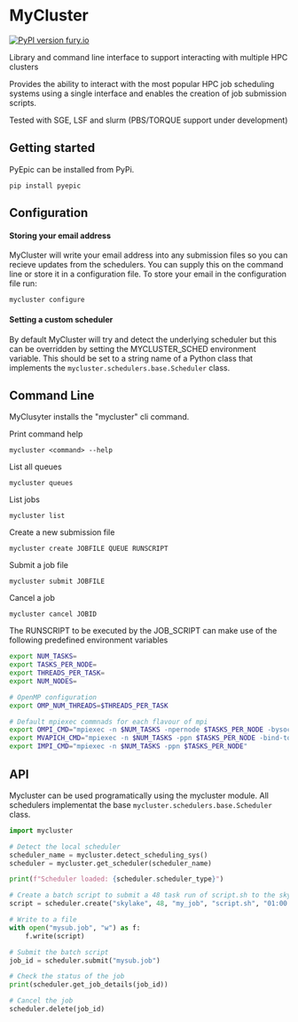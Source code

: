 # MyCluster
[![PyPI version fury.io](https://badge.fury.io/py/pyepic.svg)](https://pypi.python.org/pypi/mycluster/)

Library and command line interface to support interacting with multiple HPC clusters  

Provides the ability to interact with the most popular HPC job scheduling systems using a single interface 
and enables the creation of job submission scripts. 
 
Tested with SGE, LSF and slurm (PBS/TORQUE support under development)

## Getting started
PyEpic can be installed from PyPi.

```
pip install pyepic
```

## Configuration

#### Storing your email address
MyCluster will write your email address into any submission files so you can recieve updates from the schedulers. You can supply this on the command line or store it in a configuration file.
To store your email in the configuration file run:
```
mycluster configure
```

#### Setting a custom scheduler
By default MyCluster will try and detect the underlying scheduler but this can be overridden by setting the MYCLUSTER_SCHED environment variable. This should be set to a string name of a Python class that implements the `mycluster.schedulers.base.Scheduler` class.

## Command Line
MyClusyter installs the "mycluster" cli command.

Print command help
```
mycluster <command> --help
```

List all queues
```
mycluster queues
```

List jobs 
```
mycluster list
```

Create a new submission file
```
mycluster create JOBFILE QUEUE RUNSCRIPT
```

Submit a job file
```
mycluster submit JOBFILE
```

Cancel a job
```
mycluster cancel JOBID
```

The RUNSCRIPT to be executed by the JOB_SCRIPT can make use of the following predefined environment variables
```bash
export NUM_TASKS=
export TASKS_PER_NODE=
export THREADS_PER_TASK=
export NUM_NODES=

# OpenMP configuration
export OMP_NUM_THREADS=$THREADS_PER_TASK

# Default mpiexec commnads for each flavour of mpi
export OMPI_CMD="mpiexec -n $NUM_TASKS -npernode $TASKS_PER_NODE -bysocket -bind-to-socket"
export MVAPICH_CMD="mpiexec -n $NUM_TASKS -ppn $TASKS_PER_NODE -bind-to-socket"
export IMPI_CMD="mpiexec -n $NUM_TASKS -ppn $TASKS_PER_NODE"
```


## API
Mycluster can be used programatically using the mycluster module. All schedulers implementat the base `mycluster.schedulers.base.Scheduler` class.

```python
import mycluster

# Detect the local scheduler
scheduler_name = mycluster.detect_scheduling_sys()
scheduler = mycluster.get_scheduler(scheduler_name)

print(f"Scheduler loaded: {scheduler.scheduler_type}")

# Create a batch script to submit a 48 task run of script.sh to the skylake queue
script = scheduler.create("skylake", 48, "my_job", "script.sh", "01:00:00", tasks_per_node=24)

# Write to a file
with open("mysub.job", "w") as f:
    f.write(script)

# Submit the batch script
job_id = scheduler.submit("mysub.job")

# Check the status of the job
print(scheduler.get_job_details(job_id))

# Cancel the job
scheduler.delete(job_id)

```
